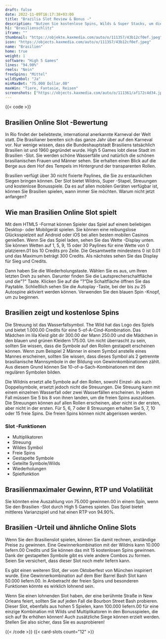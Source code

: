 ```yaml
---
draft: false
date: 2022-11-09T16:17:38+03:00
title: "Brazilia Slot Review & Bonus -"
description: "Nutzen Sie kostenlose Spins, Wilds & Super Stacks, um die Auszahlungen im Brasilien -Slot durch High 5 Games zu steigern. Lesen Sie unsere Rezension für die Informationen, die Sie benötigen! Beinhaltet RTP."
h1: "Brasilienschlitz"
iframe: ""
thumbnail: "https://objekte.kaxmedia.com/auto/o/111357/43b12cf0ef.jpeg"
icon: "https://objects.kaxmedia.com/auto/o/111357/43b12cf0ef.jpeg"
name: "Brasilien"
home: true
weight: 1
software: "High 5 Games"
lines: "94.90%"
reels: "Nein"
freeSpins: "Mittel"
wildSymbol: "Ja"
minMaxBet: "75.000 Dollar.00"
maxWin: "Tiere, Fantasie, Reisen"
screenshots: ["https://objects.kaxmedia.com/auto/o/111361/af172c4d34.jpeg"]
---
```


{{< code >}}<h2>Brasilien Online Slot -Bewertung</h2><p>In Rio findet der beliebteste, international anerkannte Karneval der Welt statt. Die Brasilianer bereiten sich das ganze Jahr über auf den Karneval vor. Nur wenige wissen, dass die Bundeshauptstadt Brasiliens tatsächlich Brasilien ist und 1960 gegründet wurde. High 5 Games lobt diese Stadt im Brasilien -Slot. Sie werden schöne Wasserfälle und natürlich die schönen brasilianischen Frauen und Männer sehen. Sie erhalten einen Blick auf die Berge aus dem Hof des Tempels im Hintergrund der transparenten Rollen.</p><p>Brasilien verfügt über 30 nicht fixierte Paylines, die Sie zu erstaunlichen Siegen bringen können. Der Slot bietet Wildnis, Super -Stapel, Streuungen und kostenlose Bonusspiele. Da es auf allen mobilen Geräten verfügbar ist, können Sie Brasilien spielen, wann immer Sie möchten. Warum nicht jetzt anfangen?</p><h2>Wie man Brasilien Online Slot spielt</h2><p>Mit dem HTML5 -Format können Spieler das Spiel auf einem beliebigen Desktop- oder Mobilgerät spielen. Sie können eine reibungslose Glücksspielzeit auf Android oder iOS bei allen besten mobilen Casinos genießen. Wenn Sie das Spiel laden, sehen Sie das Wette -Display unten. Sie können Wetten auf 1, 5, 9, 15 oder 30 Paylines für eine Wette von 0 platzieren.01 bis 10 Credits pro Zeile. Die Gesamtwette mindestens 0 ist 0.01 und das Maximum beträgt 300 Credits. Als nächstes sehen Sie das Display für Sieg und Credits.</p><p>Dann haben Sie die Wiederholungstaste. Wählen Sie es aus, um Ihren letzten Dreh zu sehen. Darunter finden Sie die Lautsprecherschaltfläche und die"?" Taste. Klicken Sie auf die "?”Die Schaltfläche öffnen Sie das Paytable. Schließlich sehen Sie die Autoplay -Taste, bei der bis zu 25 Autospine aktiviert werden können. Verwenden Sie den blauen Spin -Knopf, um zu beginnen.</p><h2>Brasilien zeigt und kostenlose Spins</h2><p>Die Streuung ist das Wasserfallsymbol. The Wild hat das Logo des Spiels und bietet 1.000.00 Credits für eine 5-of-A-Cind-Kombination. Das Mädchen im lila Kleid gibt dir 300.00 der Mann 250.00 und die Mädchen in den blauen und grünen Kleidern 175.00. Um nicht überrascht zu sein, sollten Sie wissen, dass die Symbole auf den Rollen gestapelt erscheinen können. Wenn zum Beispiel 2 Männer in einem Symbol anstelle eines Mannes erscheinen, sollten Sie wissen, dass dieses Symbol als 2 getrennte brasilianische Mannsymbole in der Bildung von Gewinnkombinationen zählt. Aus diesem Grund können Sie 10-of-a-Sach-Kombinationen mit den regulären Symbolen bilden.</p><p>Die Wildnis ersetzt alle Symbole auf den Rollen, sowohl Einzel- als auch Doppelsymbole, ersetzt jedoch nicht die Streuungen. Die Streuung kann mit einem einzelnen Wasserfall oder zwei Wasserfällen erscheinen. In jedem Fall müssen Sie 5 bis 8 von ihnen landen, um die freien Spins auszulösen. Die Streuungen können auf allen Rollen erscheinen, aber nicht in der ersten, aber nicht in der ersten. Für 5, 6, 7 oder 8 Streuungen erhalten Sie 5, 7, 10 oder 15 freie Spins. Die freien Spins können nicht abgerissen werden.</p><h3>
Slot -Funktionen</h3><ul>
<li></span>
Multiplikatoren</li>
<li></span>
Streuung</li>
<li></span>
Wildes Symbol</li>
<li></span>
Freie Spins</li>
<li></span>
Gestapelte Symbole</li>
<li></span>
Geteilte Symbole/Wilds</li>
<li></span>
Wiederholungen</li>
<li></span>
Spielfunktion</li></ul><h2>Brasilienmaximaler Gewinn, RTP und Volatilität</h2><p>Sie könnten eine Auszahlung von 75.000 gewinnen.00 in einem Spin, wenn Sie den Brasilien -Slot durch High 5 Games spielen. Das Spiel bietet mittleres Varianzspiel und hat einen RTP von 94.90%.</p><h2>Brasilien -Urteil und ähnliche Online Slots</h2><p>Wenn Sie den Brasilienslot spielen, können Sie damit rechnen, anständige Preise zu gewinnen. Eine Gewinnerkombination mit der Wildnis kann 10.000 liefern.00 Credits und Sie können das mit 15 kostenlosen Spins gewinnen. Dank der gestapelten Symbole gibt es viele andere Combos zu formen. Seien Sie versichert, dass dieser Slot noch mehr liefern kann.</p><p>Es gibt einen weiteren Slot, der vom Oktoberfest von München inspiriert wurde. Eine Gewinnerkombination auf dem Bier Barrel Bash Slot kann 50.000 liefern.00. In Anbetracht der freien Spins und besonderen Funktionen könnte es wirklich lohnend sein.</p><p>Wenn Sie einen lohnenden Slot haben, der eine berühmte Straße in New Orleans feiert, sollten Sie auf jeden Fall die Bourbon Street Bash probieren. Dieser Slot, ebenfalls aus hohen 5 Spielen, kann 100.000 liefern.00 für eine einzige Kombination mit Wilds und Multiplikatoren in den Bonusspielen, die sich auf 9x erhöhen können! Auch zusätzliche Siege können erzielt werden. Stellen Sie also sicher, dass Sie es ausprobieren!</p>{{< /code >}}
 {{< card-slots count="12" >}}